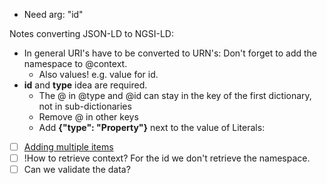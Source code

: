 * Need arg: "id"

Notes converting JSON-LD to NGSI-LD:

* In general URI's have to be converted to URN's: Don't forget to add the namespace to @context.
    * Also values! e.g. value for id.
* **id** and **type** idea are required.
    * The @ in @type and @id can stay in the key of the first dictionary, not in sub-dictionaries
    * Remove @ in other keys
    * Add **{"type": "Property"}** next to the value of Literals:

* [ ] [Adding multiple items](https://fiware-tutorials.readthedocs.io/en/latest/crud-operations.html#batch-create-new-data-entities-or-attributes)
* [ ] !How to retrieve context? For the id we don't retrieve the namespace.
* [ ] Can we validate the data?
